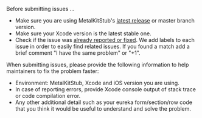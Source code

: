 Before submitting issues ...

- Make sure you are using MetalKitStub's [latest release](https://github.com/xmartlabs/MetalKitStub/releases) or master branch version.
- Make sure your Xcode version is the latest stable one.
- Check if the issue was [already reported or fixed](https://github.com/xmartlabs/MetalKitStub/issues?utf8=%E2%9C%93&q=is%3Aissue). We add labels to each issue in order to easily find related issues. If you found a match add a brief comment "I have the same problem" or "+1".

When submitting issues, please provide the following information to help maintainers to fix the problem faster:

- Environment: MetalKitStub, Xcode and iOS version you are using.
- In case of reporting errors, provide Xcode console output of stack trace or code compilation error.
- Any other additional detail such as your eureka form/section/row code that you think it would be useful to understand and solve the problem.
